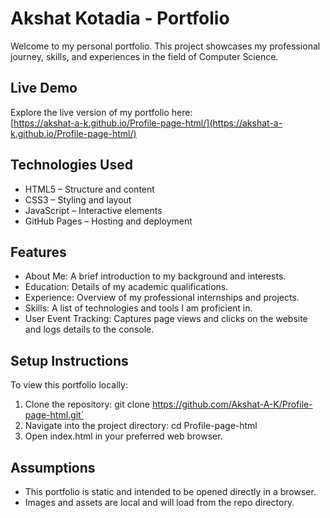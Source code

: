 # Akshat Kotadia - Portfolio

Welcome to my personal portfolio. This project showcases my professional journey, skills, and experiences in the field of Computer Science.

## Live Demo

Explore the live version of my portfolio here:  
[https://akshat-a-k.github.io/Profile-page-html/](https://akshat-a-k.github.io/Profile-page-html/)

## Technologies Used

- HTML5 – Structure and content
- CSS3 – Styling and layout
- JavaScript – Interactive elements
- GitHub Pages – Hosting and deployment

## Features

- About Me: A brief introduction to my background and interests.
- Education: Details of my academic qualifications.
- Experience: Overview of my professional internships and projects.
- Skills: A list of technologies and tools I am proficient in.
- User Event Tracking: Captures page views and clicks on the website and logs details to the console.

## Setup Instructions

To view this portfolio locally:

1. Clone the repository:
   git clone https://github.com/Akshat-A-K/Profile-page-html.git`
2.  Navigate into the project directory:
   cd Profile-page-html
3.  Open index.html in your preferred web browser.

## Assumptions
- This portfolio is static and intended to be opened directly in a browser.
- Images and assets are local and will load from the repo directory.